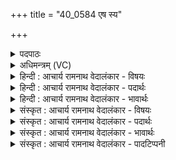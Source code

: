 +++
title = "40_0584 एष स्य"

+++
<details><summary>पदपाठः</summary>

ए꣣षः। स्यः। धा꣡र꣢꣯या। सु꣣तः꣢। अ꣡व्याः꣢꣯। वा꣡रे꣢꣯भिः। प꣣वते। मदि꣡न्त꣢मः। क्रीड꣢न्। ऊ꣣र्मिः꣢। अ꣣पा꣢म्। इ꣣व। ५८४।
</details>

<details><summary>अधिमन्त्रम् (VC)</summary>

- पवमानः सोमः
- ऊरुराङ्गिरसः
- ककुप्
- मध्यमः
- पावमानं काण्डम्
</details>

<details><summary>हिन्दी : आचार्य रामनाथ वेदालंकार - विषयः</summary>

अगले मन्त्र में सोम का धाराप्रवाह वर्णित है।
</details>

<details><summary>हिन्दी : आचार्य रामनाथ वेदालंकार - पदार्थः</summary>

पदार्थान्वयभाषाः -  प्रथम—सोम ओषधि के रस के पक्ष में। (एषः) यह (स्यः) वह हमारे द्वारा पर्वत से लाया गया, (अव्याः वारेभिः) भेड़ के बालों से अर्थात् भेड़ की ऊन से निर्मित दशापवित्रों से (सुतः) अभिषुत किया गया, (मदिन्तमः) अतिशय आनन्द उत्पन्न करनेवाला सोमरस (अपाम्) नदियों की (ऊर्मिः इव) लहर के समान (क्रीडन्) क्रीडा करता हुआ (धारया) धारा रूप से (पवते) द्रोणकलश में जा रहा है ॥ द्वितीय—परमात्मा के पक्ष में। (एषः) यह अनुभव किया जाता हुआ (स्यः) वह (अव्याः वारेभिः) भेड़ के बालों से निर्मित दशापवित्रों के तुल्य पवित्रताकारक यम, नियम आदि योगाङ्गों से (सुतः) हृदय में प्रकट किया गया, (मदिन्तमः) अतिशय आनन्द उत्पन्न करनेवाला सोम परमात्मा (अपाम् ऊर्मिः इव) नदियों की लहर के समान (कीडन्) क्रीडा करता हुआ (धारया) आनन्द की धारा के साथ (पवते) मेरे आत्मा में पहुँच रहा है ॥७॥ इस मन्त्र में श्लेष और उपमालङ्कार है। जलों की लहर के समान क्रीडा करता हुआ सोम ओषधि का रस जैसे दशापवित्रों से छाना हुआ द्रोणकलश में पहुँचता है, वैसे ही यम, नियम आदि योग-साधनों से हृदय में प्रकट किया गया परमात्मारूप सोम मानो क्रीडा करता हुआ आनन्दप्रवाह के साथ योगियों के आत्मा को प्राप्त होता है ॥७॥
</details>

<details><summary>हिन्दी : आचार्य रामनाथ वेदालंकार - भावार्थः</summary>

भावार्थभाषाः -  समाधिस्थ उपासक लोग परमात्मा के पास से अपने आत्मा में वेगपूर्वक आती हुई आनन्दधारा को साक्षात् अनुभव करते हैं ॥७॥
</details>

<details><summary>संस्कृत : आचार्य रामनाथ वेदालंकार - विषयः</summary>

अथ सोमो धारया पवते इत्याह।
</details>

<details><summary>संस्कृत : आचार्य रामनाथ वेदालंकार - पदार्थः</summary>

पदार्थान्वयभाषाः -  प्रथमः—सोमौषधिरसपक्षे। (एषः) अयम् (स्यः) सः अस्माभिः पर्वतादानीतः (अव्याः वारेभिः) अवेर्बालैः, अविबालनिर्मितदशापवित्रैरित्यर्थः। (सुतः) अभिषुतः, (मदिन्तमः) अतिशयानन्दजनकः सोमौषधिरसः (अपाम्) उदकानाम् (ऊर्मिः इव) तरङ्गः इव (क्रीडन्) क्रीडां कुर्वन् (धारया) धारारूपेण (पवते) द्रोणकलशं गच्छति। पवते गतिकर्मा। निघं० २।१४ ॥ अथ द्वितीयः—परमात्मपक्षे। (एषः अयम् अनुभूयमानः (स्यः) स प्रसिद्धः (अव्याः वारेभिः) अविबालनिर्मितदशापवित्रैरिव पवित्रताकारकैः यमनियमादिभिर्योगाङ्गैः (सुतः) हृदये प्रकटीकृतः (मदिन्तमः) अतिशयानन्दजनकः सोमः परमात्मा (अपाम् ऊर्मिः इव) नदीनां तरङ्गः इव (क्रीडन्) क्रीडां कुर्वन् (धारया) आनन्दप्रवाहेण सह (पवते) मदीयमात्मानं प्राप्नोति ॥७॥ अत्र श्लेष उपमालङ्कारश्च। अपां तरङ्ग इव क्रीडन् सोमौषधिरसो यथा दशापवित्रैः सुतः सन् द्रोणकलशं प्राप्नोति तथा यमनियमादिभिर्योगसाधनैः हृदये प्रकटीकृतः क्रीडन्निव परमात्मसोम आनन्दप्रवाहेण सार्द्धं योगिनामात्मानमधिगच्छति ॥७॥
</details>

<details><summary>संस्कृत : आचार्य रामनाथ वेदालंकार - भावार्थः</summary>

भावार्थभाषाः -  समाधिस्था उपासकाः परमात्मनः सकाशाद् वेगेन स्वात्मानमागच्छन्तीमानन्दधारां साक्षादनुभवन्ति ॥७॥
</details>

<details><summary>संस्कृत : आचार्य रामनाथ वेदालंकार - पादटिप्पनी</summary>

टिप्पणी:   १. ऋ० ९।१०८।५।
</details>